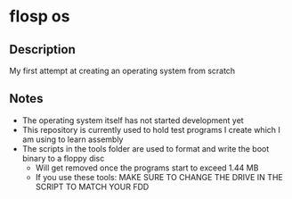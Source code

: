 # flosp os
## Description
My first attempt at creating an operating system from scratch
## Notes
* The operating system itself has not started development yet
* This repository is currently used to hold test programs I create which I am using to learn assembly
* The scripts in the tools folder are used to format and write the boot binary to a floppy disc  
  - Will get removed once the programs start to exceed 1.44 MB
  - If you use these tools: MAKE SURE TO CHANGE THE DRIVE IN THE SCRIPT TO MATCH YOUR FDD
